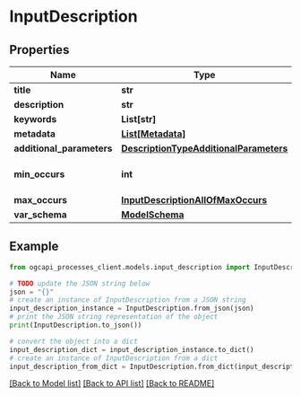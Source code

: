 # InputDescription


## Properties

Name | Type | Description | Notes
------------ | ------------- | ------------- | -------------
**title** | **str** |  | [optional] 
**description** | **str** |  | [optional] 
**keywords** | **List[str]** |  | [optional] 
**metadata** | [**List[Metadata]**](Metadata.md) |  | [optional] 
**additional_parameters** | [**DescriptionTypeAdditionalParameters**](DescriptionTypeAdditionalParameters.md) |  | [optional] 
**min_occurs** | **int** |  | [optional] [default to 1]
**max_occurs** | [**InputDescriptionAllOfMaxOccurs**](InputDescriptionAllOfMaxOccurs.md) |  | [optional] 
**var_schema** | [**ModelSchema**](ModelSchema.md) |  | 

## Example

```python
from ogcapi_processes_client.models.input_description import InputDescription

# TODO update the JSON string below
json = "{}"
# create an instance of InputDescription from a JSON string
input_description_instance = InputDescription.from_json(json)
# print the JSON string representation of the object
print(InputDescription.to_json())

# convert the object into a dict
input_description_dict = input_description_instance.to_dict()
# create an instance of InputDescription from a dict
input_description_from_dict = InputDescription.from_dict(input_description_dict)
```
[[Back to Model list]](../README.md#documentation-for-models) [[Back to API list]](../README.md#documentation-for-api-endpoints) [[Back to README]](../README.md)


